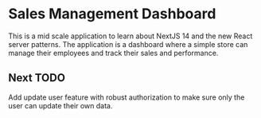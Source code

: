 # Sales Management Dashboard

This is a mid scale application to learn about NextJS 14 and the new React server patterns. The application is a dashboard where a simple store can manage their employees and track their sales and performance.

## Next TODO

Add update user feature with robust authorization to make sure only the user can update their own data.
